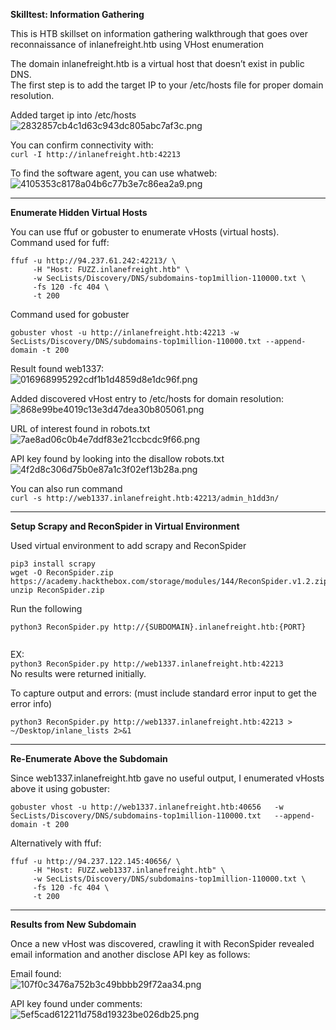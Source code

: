 **Skilltest: Information Gathering**

This is HTB skillset on information gathering walkthrough that goes over reconnaissance of inlanefreight.htb using VHost enumeration

The domain inlanefreight.htb is a virtual host that doesn’t exist in public DNS.  
The first step is to add the target IP to your /etc/hosts file for proper domain resolution.

Added target ip into /etc/hosts  
![2832857cb4c1d63c943dc805abc7af3c.png](resources/2832857cb4c1d63c943dc805abc7af3c.png)

You can confirm connectivity with:  
`curl -I http://inlanefreight.htb:42213`

To find the software agent, you can use whatweb:  
![4105353c8178a04b6c77b3e7c86ea2a9.png](resources/4105353c8178a04b6c77b3e7c86ea2a9.png)

* * *

**Enumerate Hidden Virtual Hosts**

You can use ffuf or gobuster to enumerate vHosts (virtual hosts).  
Command used for fuff:

```
ffuf -u http://94.237.61.242:42213/ \
     -H "Host: FUZZ.inlanefreight.htb" \
     -w SecLists/Discovery/DNS/subdomains-top1million-110000.txt \
     -fs 120 -fc 404 \
     -t 200
```

Command used for gobuster

```
gobuster vhost -u http://inlanefreight.htb:42213 -w SecLists/Discovery/DNS/subdomains-top1million-110000.txt --append-domain -t 200

```

Result found web1337:  
![016968995292cdf1b1d4859d8e1dc96f.png](resources/016968995292cdf1b1d4859d8e1dc96f.png)

Added discovered vHost entry to /etc/hosts for domain resolution:  
![868e99be4019c13e3d47dea30b805061.png](resources/868e99be4019c13e3d47dea30b805061.png)

URL of interest found in robots.txt  
![7ae8ad06c0b4e7ddf83e21ccbcdc9f66.png](resources/7ae8ad06c0b4e7ddf83e21ccbcdc9f66.png)

API key found by looking into the disallow robots.txt  
![4f2d8c306d75b0e87a1c3f02ef13b28a.png](resources/4f2d8c306d75b0e87a1c3f02ef13b28a.png)

You can also run command  
`curl -s http://web1337.inlanefreight.htb:42213/admin_h1dd3n/`

* * *

**Setup Scrapy and ReconSpider in Virtual Environment**

Used virtual environment to add scrapy and ReconSpider

```
pip3 install scrapy
wget -O ReconSpider.zip https://academy.hackthebox.com/storage/modules/144/ReconSpider.v1.2.zip
unzip ReconSpider.zip 
```

Run the following

```
python3 ReconSpider.py http://{SUBDOMAIN}.inlanefreight.htb:{PORT}
 
```

EX:  
`python3 ReconSpider.py http://web1337.inlanefreight.htb:42213`  
No results were returned initially.

To capture output and errors: (must include standard error input to get the error info)

```
python3 ReconSpider.py http://web1337.inlanefreight.htb:42213 > ~/Desktop/inlane_lists 2>&1

```

* * *

**Re-Enumerate Above the Subdomain**

Since web1337.inlanefreight.htb gave no useful output, I enumerated vHosts above it using gobuster:

```
gobuster vhost -u http://web1337.inlanefreight.htb:40656   -w SecLists/Discovery/DNS/subdomains-top1million-110000.txt   --append-domain -t 200

```

Alternatively with ffuf:

```
ffuf -u http://94.237.122.145:40656/ \
     -H "Host: FUZZ.web1337.inlanefreight.htb" \
     -w SecLists/Discovery/DNS/subdomains-top1million-110000.txt \
     -fs 120 -fc 404 \
     -t 200
```

* * *

**Results from New Subdomain**

Once a new vHost was discovered, crawling it with ReconSpider revealed email information and another disclose API key as follows:

Email found:  
![107f0c3476a752b3c49bbbb29f72aa34.png](resources/107f0c3476a752b3c49bbbb29f72aa34.png)

API key found under comments:  
![5ef5cad612211d758d19323be026db25.png](resources/5ef5cad612211d758d19323be026db25.png)
